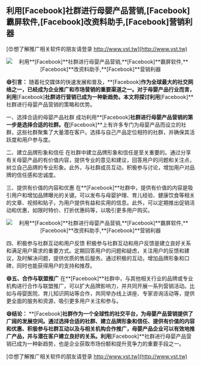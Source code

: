## **利用**[Facebook]**社群进行母婴产品营销,**[Facebook]**霸屏软件,**[Facebook]**改资料助手,**[Facebook]**营销利器**

[😍想了解推广相关软件的朋友请登录 http://www.vst.tw](http://www.vst.tw)

 <center><img src="https://vst.tw/MP4/tuiguang/png/5.png" alt="利用**[Facebook]**社群进行母婴产品营销,**[Facebook]**霸屏软件,**[Facebook]**改资料助手,**[Facebook]**营销利器"></center>

**😄引言：**
随着社交媒体的快速发展和普及，**[Facebook]**作为全球最大的社交网络之一，已经成为企业推广和市场营销的重要渠道之一。对于母婴产品行业而言，利用**[Facebook]**社群进行营销已成为一种新趋势。本文将探讨利用**[Facebook]**社群进行母婴产品营销的策略和优势。

一、选择合适的母婴产品社群
成功利用**[Facebook]**社群进行母婴产品营销的第一步是选择合适的社群。在**[Facebook]**上有许多专门为母婴产品而设立的社群，这些社群聚集了大量潜在客户。选择与自己产品定位相符的社群，并确保其活跃度和用户参与度。

二、建立品牌形象和信任
在社群中建立品牌形象和信任是至关重要的。通过分享有关母婴产品的有价值内容，提供专业的意见和建议，回答用户的问题和关注点，树立自己品牌的专业形象。此外，与社群成员互动，积极参与讨论，增加用户对品牌的信任感和忠诚度。

三、提供有价值的内容和优惠
在**[Facebook]**社群中，提供有价值的内容是吸引用户和增加品牌曝光的关键。可以发布与母婴护理、育儿经验、健康饮食等相关的文章、视频和贴子，为用户提供有益和实用的信息。此外，可以定期推出促销活动和优惠，如限时特价、打折优惠码等，以吸引更多用户购买。

 <center><img src="https://vst.tw/MP4/tuiguang/png/2.png" alt="利用**[Facebook]**社群进行母婴产品营销,**[Facebook]**霸屏软件,**[Facebook]**改资料助手,**[Facebook]**营销利器"></center>

四、积极参与社群互动和用户反馈
积极参与社群互动和用户反馈是建立良好关系和满足用户需求的重要方式。定期回答用户的问题和疑虑，关注用户的反馈和建议，及时解决问题，提供优质的售后服务。通过积极的互动，增加品牌形象和口碑，同时也能获得用户的支持和推荐。

**😄五、合作与联盟推广**
在**[Facebook]**社群中，与其他相关行业的品牌或专业机构进行合作与联盟推广，可以扩大品牌影响力，并共同开展一系列营销活动。比如与母婴医院、育儿知识网站等合作，共同举办线上讲座、专家咨询活动等，提供更全面的服务和资源，吸引更多用户关注和参与。

**😄结论：**
**[Facebook]**社群作为一个全球性的社交平台，为母婴产品营销提供了广阔的发展空间。通过选择合适的社群、建立品牌形象和信任、提供有价值的内容和优惠、积极参与社群互动以及与相关机构合作推广，母婴产品企业可以有效地推广产品，并与潜在客户建立良好的关系。利用**[Facebook]**社群进行母婴产品营销已成为一种新趋势，也是企业获取市场份额和提升竞争力的重要手段之一。

[😍想了解推广相关软件的朋友请登录 http://www.vst.tw](http://www.vst.tw)



